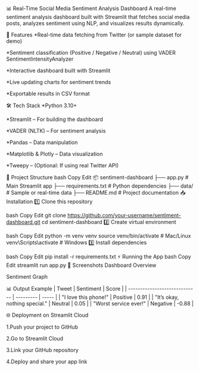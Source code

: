 📊 Real-Time Social Media Sentiment Analysis Dashboard
A real-time sentiment analysis dashboard built with Streamlit that fetches social media posts, analyzes sentiment using NLP, and visualizes results dynamically.

🚀 Features
*Real-time data fetching from Twitter (or sample dataset for demo)

*Sentiment classification (Positive / Negative / Neutral) using VADER SentimentIntensityAnalyzer

*Interactive dashboard built with Streamlit

*Live updating charts for sentiment trends

*Exportable results in CSV format

🛠️ Tech Stack
*Python 3.10+

*Streamlit – For building the dashboard

*VADER (NLTK) – For sentiment analysis

*Pandas – Data manipulation

*Matplotlib & Plotly – Data visualization

*Tweepy – (Optional: If using real Twitter API)

📂 Project Structure
bash
Copy
Edit
📦 sentiment-dashboard
├── app.py              # Main Streamlit app
├── requirements.txt    # Python dependencies
├── data/               # Sample or real-time data
├── README.md           # Project documentation
📥 Installation
1️⃣ Clone this repository

bash
Copy
Edit
git clone https://github.com/your-username/sentiment-dashboard.git
cd sentiment-dashboard
2️⃣ Create virtual environment

bash
Copy
Edit
python -m venv venv
source venv/bin/activate     # Mac/Linux
venv\Scripts\activate        # Windows
3️⃣ Install dependencies

bash
Copy
Edit
pip install -r requirements.txt
⚡ Running the App
bash
Copy
Edit
streamlit run app.py
📸 Screenshots
Dashboard Overview

Sentiment Graph

📊 Output Example
| Tweet                         | Sentiment | Score |
| ----------------------------- | --------- | ----- |
| "I love this phone!"          | Positive  | 0.91  |
| "It’s okay, nothing special." | Neutral   | 0.05  |
| "Worst service ever!"         | Negative  | -0.88 |


🌐 Deployment on Streamlit Cloud

1.Push your project to GitHub

2.Go to Streamlit Cloud

3.Link your GitHub repository

4.Deploy and share your app link
